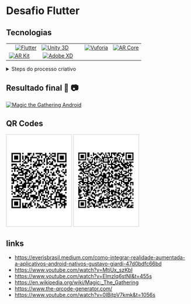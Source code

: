 # Desafio Flutter

## Tecnologias

<!-- logos das tecnologias utilizadas -->
<table border="0" width="100%">
  <tr>
    <td style="padding-left: 25px">
      <a href="https://flutter.dev/">
      <img alt="Flutter"
        src="https://flutter.dev/assets/flutter-lockup-1caf6476beed76adec3c477586da54de6b552b2f42108ec5bc68dc63bae2df75.png"
        width="129" height="37">
      </a>
    </td>
    <td>
      <a href="https://unity3d.com">
      <img alt="Unity 3D"
        src="https://unity3d.com/profiles/unity3d/themes/unity/images/pages/branding_trademarks/unity-masterbrand-black.png"
        height="100">
      </a>
    </td>
    <td style="padding-left: 25px">
      <a href="https://developer.vuforia.com/">
      <img alt="Vuforia"
        src="https://www.techprior.com/wp-content/uploads/2017/12/Vuforia-Logo-OLx2a896.png" height="50">
      </a>
    </td>
    <td>
      <a href="https://developers.google.com/ar">
      <img alt="AR Core"
        src="https://i2.wp.com/noticiasetecnologia.com/wp-content/uploads/2019/02/Google-ARCore.jpg?fit=1000%2C533&ssl=1"
        height="100">
      </a>
    </td>
  </tr>
  <tr>
    <td style="padding-left: 8px">
      <a href="https://developer.apple.com/augmented-reality/arkit/">
      <img alt="AR Kit" src="https://www.viewar.com/media/2019/12/logo_arkit.png" height="100">
      </a>
    </td>
    <td style="padding-left: 10px">
      <a href="https://www.adobe.com/br/products/xd.html">
        <img alt="Adobe XD"
          src="https://s3.amazonaws.com/quiin/vendors/logos/000/010/584/original/Adobe_XD_lockup_one_line_black_text_%281%29.png?1587896798"
          height="45">
      </a>
    </td>
  </tr>
</table>

<details>
  <summary>Steps do processo criativo</summary>

  ## 1 - Projeto 3D

  1. Baixar o Unity no computador ✅
  2. Configurar o Vuforia ✅
      - Criar a licença
      - Configurar os targets
      - Exportar package database
      - Configurar a câmera
  3. Fazer o modelo 3D renderizar em uma superficie desejada ✅
  4. Magic Card
      - Each Magic card, approximately 63 × 88 mm in size (2.5 by 3.5 inches).
      - Ajustar o tamanho do cartão ✅
      - Frente e verso da carta magica ✅
  5. Exportar projeto ✅
  6. Configura-lo como lib para o Flutter ✅
  7. Android ✅
      - Configurar o projeto do Unity para receber parâmetros ✅
        + Testar o recebimento de um texto e printa-lo na tela
        + Configurar o parâmetro imagem para o Material
        + Rebecer imagem por parâmetro e substituir no material
      - Criar Bridge Flutter e Kotlin ✅
  8. iOS ❌
      - Configurar o projeto do Unity para receber parâmetros ❌
        + Testar o recebimento de um texto e printa-lo na tela
        + Configurar o parâmetro imagem para o Material
        + Rebecer imagem por parâmetro e substituir no material
      - Criar Bridge Flutter e Swift ❌
  9. Possibilidade de poder trocar de imagem na cena do Unity ✅
      - Criação de uma HUD
  10. Bugs ✅
      - Corrigir iliminação
      - Corrigir textura Magic Card Back
      - Corrgir parametros putExtra
      - Sair da cena

  ## 2 - Criar projeto flutter

  1. Integrar a lib do projeto de realidade aumentada ✅
  2. Start da cena do Unity informando os paramâmetros ✅
      - cardBase64Image
      - cardsBase64Image

  ### 2.2 - Se tudo ocorrer bem até aqui

  1. Criar a interface ✅
  2. Consumir o endpoint das cartas ✅
  3. Enviar parâmetros ao nativo ✅
  4. README
  5. Enviar tudo para o git 🍺
  6. 👊 🔥 🎉
</details>

## Resultado final 📱 📷

[![Magic the Gathering Android](http://img.youtube.com/vi/mN44jWAkpvo/0.jpg)](https://www.youtube.com/embed/mN44jWAkpvo "Magic the Gathering Android")

## QR Codes

![Target front](resources/target_front.jpg)
![Target back](resources/target_back.jpg)

## links

- https://everisbrasil.medium.com/como-integrar-realidade-aumentada-a-aplicativos-android-nativos-gustavo-giardi-47d0bdfc66bd
- https://www.youtube.com/watch?v=MtiUx_szKbI
- https://www.youtube.com/watch?v=ElmzIq6stNI&t=455s
- https://en.wikipedia.org/wiki/Magic:_The_Gathering
- https://www.the-qrcode-generator.com/
- https://www.youtube.com/watch?v=0IBitpV7kmk&t=1056s
